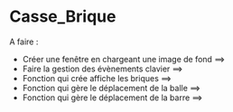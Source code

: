 # Casse_Brique

A faire :
- Créer une fenêtre en chargeant une image de fond ==>
- Faire la gestion des évènements clavier ==>
- Fonction qui crée affiche les briques ==>
- Fonction qui gère le déplacement de la balle ==>
- Fonction qui gère le déplacement de la barre ==>
